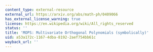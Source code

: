 ```yaml
---
content_type: external-resource
external_url: https://arxiv.org/abs/math-ph/0409066
has_external_license_warning: true
license: https://en.wikipedia.org/wiki/All_rights_reserved
status: ''
title: 'MOPS: Multivariate Orthogonal Polynomials (symbolically)'
uid: a53a172c-1167-4dba-8192-2aef754bb61c
wayback_url: ''
---
```

